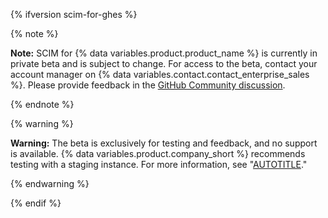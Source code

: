 {% ifversion scim-for-ghes %}

{% note %}

**Note:** SCIM for {% data variables.product.product_name %} is currently in private beta and is subject to change. For access to the beta, contact your account manager on {% data variables.contact.contact_enterprise_sales %}. Please provide feedback in the [GitHub Community discussion](https://github.com/orgs/community/discussions/36825).

{% endnote %}

{% warning %}

**Warning:** The beta is exclusively for testing and feedback, and no support is available. {% data variables.product.company_short %} recommends testing with a staging instance. For more information, see "[AUTOTITLE](/admin/installation/setting-up-a-github-enterprise-server-instance/setting-up-a-staging-instance)."

{% endwarning %}

{% endif %}
